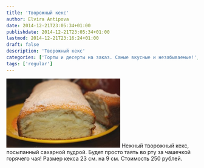 ```yaml
---
title: 'Творожный кекс'
author: Elvira Antipova
date: 2014-12-21T23:05:34+01:00
publishdate: 2014-12-21T23:05:34+01:00
lastmod: 2014-12-21T23:16:24+01:00
draft: false
description: 'Творожный кекс'
categories: ['Торты и десерты на заказ. Самые вкусные и незабываемые!', 'Basic posts']
tags: ['regular']
---
```


[![IMG_6761 1](IMG_6761-1-300x183.jpg)](IMG_6761-1.jpg) Нежный творожный кекс, посыпанный сахарной пудрой. Будет просто таять во рту за чашечкой горячего чая! Размер кекса 23 см. на 9 см. Стоимость 250 рублей.
